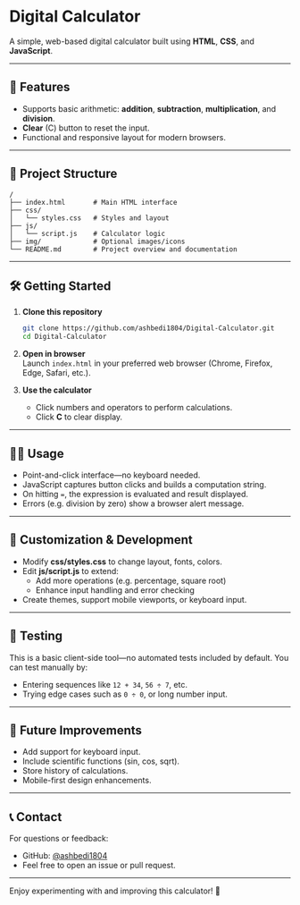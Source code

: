 # Digital Calculator

A simple, web-based digital calculator built using **HTML**, **CSS**, and **JavaScript**.

---

## 🚀 Features

- Supports basic arithmetic: **addition**, **subtraction**, **multiplication**, and **division**.
- **Clear** (C) button to reset the input.
- Functional and responsive layout for modern browsers.

---

## 📁 Project Structure

```
/
├── index.html       # Main HTML interface
├── css/
│   └── styles.css   # Styles and layout
├── js/
│   └── script.js    # Calculator logic
├── img/             # Optional images/icons
└── README.md        # Project overview and documentation
```

---

## 🛠️ Getting Started

1. **Clone this repository**  
   ```bash
   git clone https://github.com/ashbedi1804/Digital-Calculator.git
   cd Digital-Calculator
   ```

2. **Open in browser**  
   Launch `index.html` in your preferred web browser (Chrome, Firefox, Edge, Safari, etc.).

3. **Use the calculator**  
   - Click numbers and operators to perform calculations.
   - Click **C** to clear display.

---

## 👩‍💻 Usage

- Point-and-click interface—no keyboard needed.
- JavaScript captures button clicks and builds a computation string.
- On hitting `=`, the expression is evaluated and result displayed.
- Errors (e.g. division by zero) show a browser alert message.

---

## 🔧 Customization & Development

- Modify **css/styles.css** to change layout, fonts, colors.
- Edit **js/script.js** to extend:
  - Add more operations (e.g. percentage, square root)
  - Enhance input handling and error checking
- Create themes, support mobile viewports, or keyboard input.

---

## 🧪 Testing

This is a basic client-side tool—no automated tests included by default. You can test manually by:
- Entering sequences like `12 + 34`, `56 ÷ 7`, etc.
- Trying edge cases such as `0 ÷ 0`, or long number input.

---

## 📌 Future Improvements

- Add support for keyboard input.
- Include scientific functions (sin, cos, sqrt).
- Store history of calculations.
- Mobile-first design enhancements.

---

## 📞 Contact

For questions or feedback:
- GitHub: [@ashbedi1804](https://github.com/ashbedi1804)
- Feel free to open an issue or pull request.

---

Enjoy experimenting with and improving this calculator! 🔢
